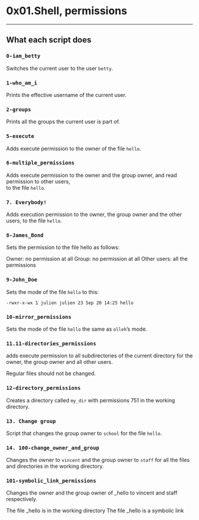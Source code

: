 # 0x01.Shell, permissions
---
## What each script does
### `0-iam_betty`
Switches the current user to the user `betty`.
### `1-who_am_i`
Prints the effective username of the current user.
### `2-groups`
Prints all the groups the current user is part of.
### `5-execute`
Adds execute permission to the owner of the file `hello`.
### `6-multiple_permissions`
Adds execute permission to the owner and the group owner, and read permission to other users, 
\
to the file `hello`.
### `7. Everybody!`
Adds execution permission to the owner, the group owner and the other users, to the file `hello`.
### `8-James_Bond`
Sets the permission to the file hello as follows:

Owner: no permission at all
Group: no permission at all
Other users: all the permissions
### `9-John_Doe`
Sets the mode of the file `hello` to this:
```
-rwxr-x-wx 1 julien julien 23 Sep 20 14:25 hello
```
### `10-mirror_permissions`
Sets the mode of the file `hello` the same as `olleh`’s mode.
### `11.11-directories_permissions`
adds execute permission to all subdirectories of the current directory for the owner, the group owner and all other users.

Regular files should not be changed.
### `12-directory_permissions`
Creates a directory called `my_dir` with permissions 751 in the working directory.
### `13. Change group`
Script that changes the group owner to `school` for the file `hello`.
### `14. 100-change_owner_and_group`
Changes the owner to `vincent` and the group owner to `staff` for all the files and directories in the working directory.
### `101-symbolic_link_permissions`
Changes the owner and the group owner of _hello to vincent and staff respectively.

The file _hello is in the working directory
The file _hello is a symbolic link

